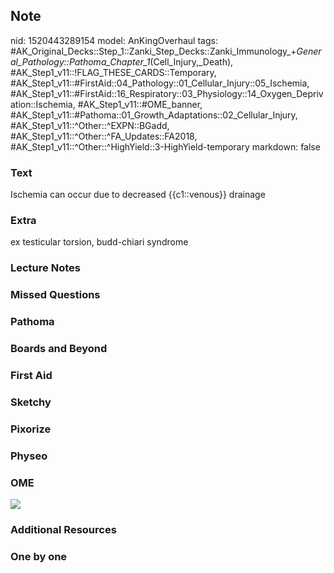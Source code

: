 ## Note
nid: 1520443289154
model: AnKingOverhaul
tags: #AK_Original_Decks::Step_1::Zanki_Step_Decks::Zanki_Immunology_+_General_Pathology::Pathoma_Chapter_1_(Cell_Injury,_Death), #AK_Step1_v11::!FLAG_THESE_CARDS::Temporary, #AK_Step1_v11::#FirstAid::04_Pathology::01_Cellular_Injury::05_Ischemia, #AK_Step1_v11::#FirstAid::16_Respiratory::03_Physiology::14_Oxygen_Deprivation::Ischemia, #AK_Step1_v11::#OME_banner, #AK_Step1_v11::#Pathoma::01_Growth_Adaptations::02_Cellular_Injury, #AK_Step1_v11::^Other::^EXPN::BGadd, #AK_Step1_v11::^Other::^FA_Updates::FA2018, #AK_Step1_v11::^Other::^HighYield::3-HighYield-temporary
markdown: false

### Text
Ischemia can occur due to decreased {{c1::venous}} drainage

### Extra
ex testicular torsion, budd-chiari syndrome

### Lecture Notes


### Missed Questions


### Pathoma


### Boards and Beyond


### First Aid


### Sketchy


### Pixorize


### Physeo


### OME
<div class="ome-widget">
  <a href="https://onlinemeded.org?ref=anki"><img src=
  "_OME_AnkiFlashcards_General_3.png"></a>
</div>

### Additional Resources


### One by one

